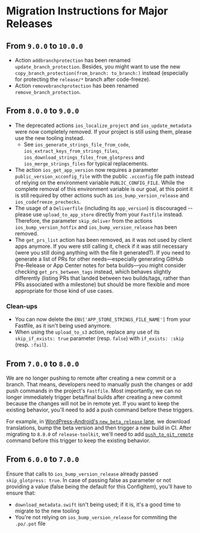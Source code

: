 # Migration Instructions for Major Releases

## From `9.0.0` to `10.0.0`

 - Action `addbranchprotection` has been renamed `update_branch_protection`. Besides, you might want to use the new `copy_branch_protection(from_branch: to_branch:)` instead (especially for protecting the `release/*` branch after code-freeze).
 - Action `removebranchprotection` has been renamed `remove_branch_protection`.

## From `8.0.0` to `9.0.0`

- The deprecated actions `ios_localize_project` and `ios_update_metadata` were now completely removed. If your project is still using them, please use the new tooling instead.
  - See `ios_generate_strings_file_from_code`, `ios_extract_keys_from_strings_files`, `ios_download_strings_files_from_glotpress` and `ios_merge_strings_files` for typical replacements.
- The action `ios_get_app_version` now requires a parameter `public_version_xcconfig_file` with the public `.xcconfig` file path instead of relying on the environment variable `PUBLIC_CONFIG_FILE`. While the complete removal of this environment variable is our goal, at this point it is still required by other actions such as `ios_bump_version_release` and `ios_codefreeze_prechecks`.
- The usage of a `Deliverfile` (including its `app_version`) is discouraged -- please use `upload_to_app_store` directly from your `Fastfile` instead. Therefore, the parameter `skip_deliver` from the actions `ios_bump_version_hotfix` and `ios_bump_version_release` has been removed.
- The `get_prs_list` action has been removed, as it was not used by client apps anymore. If you were still calling it, check if it was still necessary (were you still doing anything with the file it generated?).
  If you need to generate a list of PRs for other needs—especially generating GitHub Pre-Release or App Center notes for beta builds—you might consider checking `get_prs_between_tags` instead, which behaves slightly differently
  (listing PRs that landed between two builds/tags, rather than PRs associated with a milestone) but should be more flexible and more appropriate for those kind of use cases.

### Clean-ups

- You can now delete the `ENV['APP_STORE_STRINGS_FILE_NAME']` from your Fastfile, as it isn't being used anymore.
- When using the `upload_to_s3` action, replace any use of its `skip_if_exists: true` parameter (resp. `false`) with `if_exists: :skip` (resp. `:fail`).

## From `7.0.0` to `8.0.0`

We are no longer pushing to remote after creating a new commit or a branch. That means, developers need to manually push the changes or add push commands in the project's `Fastfile`. Most importantly, we can no longer immediately trigger beta/final builds after creating a new commit because the changes will not be in remote yet. If you want to keep the existing behavior, you'll need to add a push command before these triggers.

For example, in [WordPress-Android's `new_beta_release` lane](https://github.com/wordpress-mobile/WordPress-Android/blob/0c64cb84c256e004473e97d72b4ac6682ebc140b/fastlane/lanes/release.rb#L86), we download translations, bump the beta version and then trigger a new build in CI. After migrating to `8.0.0` of `release-toolkit`, we'll need to add [`push_to_git_remote`](https://docs.fastlane.tools/actions/push_to_git_remote/) command before this trigger to keep the existing behavior.

## From `6.0.0` to `7.0.0`

Ensure that calls to `ios_bump_version_release` already passed `skip_glotpress: true`.
In case of passing false as parameter or not providing a value (false being the default for this ConfigItem), you'll have to ensure that:
- `download_metadata.swift` isn't being used; if it is, it's a good time to migrate to the new tooling
- You're not relying on `ios_bump_version_release` for commiting the `.po/.pot` file
